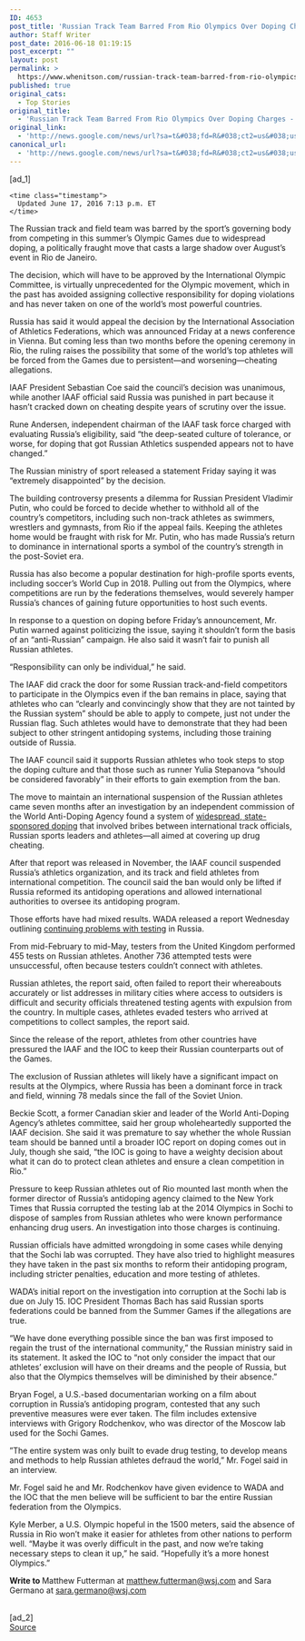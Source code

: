 ```yaml
---
ID: 4653
post_title: 'Russian Track Team Barred From Rio Olympics Over Doping Charges &#8211; Wall Street Journal'
author: Staff Writer
post_date: 2016-06-18 01:19:15
post_excerpt: ""
layout: post
permalink: >
  https://www.whenitson.com/russian-track-team-barred-from-rio-olympics-over-doping-charges-wall-street-journal/
published: true
original_cats:
  - Top Stories
original_title:
  - 'Russian Track Team Barred From Rio Olympics Over Doping Charges - Wall Street Journal'
original_link:
  - 'http://news.google.com/news/url?sa=t&#038;fd=R&#038;ct2=us&#038;usg=AFQjCNHpF4xhubz7Q9HIHSZd943BK2LIyQ&#038;clid=c3a7d30bb8a4878e06b80cf16b898331&#038;cid=52779133749676&#038;ei=p6BkV8iRHMLSwQGy9Z2oDA&#038;url=http://www.wsj.com/articles/russian-track-team-banned-from-rio-olympics-over-doping-charges-1466178833'
canonical_url:
  - 'http://news.google.com/news/url?sa=t&#038;fd=R&#038;ct2=us&#038;usg=AFQjCNHpF4xhubz7Q9HIHSZd943BK2LIyQ&#038;clid=c3a7d30bb8a4878e06b80cf16b898331&#038;cid=52779133749676&#038;ei=p6BkV8iRHMLSwQGy9Z2oDA&#038;url=http://www.wsj.com/articles/russian-track-team-banned-from-rio-olympics-over-doping-charges-1466178833'
---
```

 [ad_1]
<br><div id="wsj-article-wrap" itemprop="articleBody" data-sbid="SB12447301235188354015204582134752912912654" readability="212.0942729201">

  


    


  <div class="clearfix byline-wrap">


    
    
    
    <time class="timestamp">
      Updated June 17, 2016 7:13 p.m. ET
    </time>

    
  </div>

  <!--
      --> <p>The Russian track and field team was barred by the sport’s governing body from competing in this summer’s Olympic Games due to widespread doping, a politically fraught move that casts a large shadow over August’s event in Rio de Janeiro.</p> <p>The decision, which will have to be approved by the International Olympic Committee, is virtually unprecedented for the Olympic movement, which in the past has avoided assigning collective responsibility for doping violations and has never taken on one of the world’s most powerful countries.</p> <p>Russia has said it would appeal the decision by the International Association of Athletics Federations, which was announced Friday at a news conference in Vienna. But coming less than two months before the opening ceremony in Rio, the ruling raises the possibility that some of the world’s top athletes will be forced from the Games due to persistent—and worsening—cheating allegations.</p> <p>IAAF President Sebastian Coe said the council’s decision was unanimous, while another IAAF official said Russia was punished in part because it hasn’t cracked down on cheating despite years of scrutiny over the issue.</p> <p>Rune Andersen, independent chairman of the IAAF task force charged with evaluating Russia’s eligibility, said “the deep-seated culture of tolerance, or worse, for doping that got Russian Athletics suspended appears not to have changed.”</p> <p>The Russian ministry of sport released a statement Friday saying it was “extremely disappointed” by the decision.</p> <p>The building controversy presents a dilemma for Russian President Vladimir Putin, who could be forced to decide whether to withhold all of the country’s competitors, including such non-track athletes as swimmers, wrestlers and gymnasts, from Rio if the appeal fails. Keeping the athletes home would be fraught with risk for Mr. Putin, who has made Russia’s return to dominance in international sports a symbol of the country’s strength in the post-Soviet era.</p> <p>Russia has also become a popular destination for high-profile sports events, including soccer’s World Cup in 2018. Pulling out from the Olympics, where competitions are run by the federations themselves, would severely hamper Russia’s chances of gaining future opportunities to host such events.</p> <p>In response to a question on doping before Friday’s announcement, Mr. Putin warned against politicizing the issue, saying it shouldn’t form the basis of an “anti-Russian” campaign. He also said it wasn’t fair to punish all Russian athletes.</p> <p>“Responsibility can only be individual,” he said.</p> <p>The IAAF did crack the door for some Russian track-and-field competitors to participate in the Olympics even if the ban remains in place, ​saying that athletes who can “clearly and convincingly show that they are not tainted by the Russian system” should be able to apply to compete, just not under the Russian flag. Such athletes would have to demonstrate that they had been subject to other stringent antidoping systems, including those training outside of Russia.</p> <!--
      --> 
<!--
      --> <p>The IAAF council said it supports Russian athletes who took steps to stop the doping culture and that those such as runner Yulia Stepanova “should be considered favorably” in their efforts to gain exemption from the ban.</p> <p>The move to maintain an international suspension of the Russian athletes came seven months after an investigation by an independent commission of the World Anti-Doping Agency found a system of <a href="http://www.wsj.com/articles/anti-doping-commission-finds-russia-engaged-in-state-sponsored-doping-1447082047" class="icon none">widespread, state-sponsored doping</a> that involved bribes between international track officials, Russian sports leaders and athletes—all aimed at covering up drug cheating.</p> <p>After that report was released in November, the IAAF council suspended Russia’s athletics organization, and its track and field athletes from international competition. The council said the ban would only be lifted if Russia reformed its antidoping operations and allowed international authorities to oversee its antidoping program.</p> <p>Those efforts have had mixed results. WADA released a report Wednesday outlining <a href="http://blogs.wsj.com/dailyfix/2016/06/15/wada-russia-continues-to-evade-ped-testing/" class="icon none">continuing problems with testing</a> in Russia.</p> <p>From mid-February to mid-May, testers from the United Kingdom performed 455 tests on Russian athletes. Another 736 attempted tests were unsuccessful, often because testers couldn’t connect with athletes.</p> <p>Russian athletes, the report said, often failed to report their whereabouts accurately or list addresses in military cities where access to outsiders is difficult and security officials threatened testing agents with expulsion from the country. In multiple cases, athletes evaded testers who arrived at competitions to collect samples, the report said.</p> <p>Since the release of the report, athletes from other countries have pressured the IAAF and the IOC to keep their Russian counterparts out of the Games.</p> <p>The exclusion of Russian athletes will likely have a significant impact on results at the Olympics, where Russia has been a dominant force in track and field, winning 78 medals since the fall of the Soviet Union.</p> <p>Beckie Scott, a former Canadian skier and leader of the World Anti-Doping Agency’s athletes committee, said her group wholeheartedly supported the IAAF decision. She said it was premature to say whether the whole Russian team should be banned until a broader IOC report on doping comes out in July, though she said, “the IOC is going to have a weighty decision about what it can do to protect clean athletes and ensure a clean competition in Rio.”</p> <p>Pressure to keep Russian athletes out of Rio mounted last month when the former director of Russia’s antidoping agency claimed to the New York Times that Russia corrupted the testing lab at the 2014 Olympics in Sochi to dispose of samples from Russian athletes who were known performance enhancing drug users. An investigation into those charges is continuing.</p> <p>Russian officials have admitted wrongdoing in some cases while denying that the Sochi lab was corrupted. They have also tried to highlight measures they have taken in the past six months to reform their antidoping program, including stricter penalties, education and more testing of athletes.</p> <p>WADA’s initial report on the investigation into corruption at the Sochi lab is due on July 15. IOC President Thomas Bach has said Russian sports federations could be banned from the Summer Games if the allegations are true.</p> <p>“We have done everything possible since the ban was first imposed to regain the trust of the international community,” the Russian ministry said in its statement. It asked the IOC to “not only consider the impact that our athletes’ exclusion will have on their dreams and the people of Russia, but also that the Olympics themselves will be diminished by their absence.”</p> <p>​Bryan Fogel, a U.S.-based documentarian working on a film about corruption in Russia’s antidoping program, contested that any such preventive measures were ever taken. ​The film includes extensive interviews with Grigory Rodchenkov, who was director of the Moscow lab used for the Sochi Games.</p> <p>​”The entire system was only built to evade drug testing, to develop means and methods to help Russian athletes defraud the world,” Mr. Fogel said in an interview. ​</p> <p>Mr. Fogel said he and Mr. Rodchenkov have given evidence to WADA and the IOC that the men believe will be sufficient to bar the entire Russian federation from the Olympics.</p> <p>Kyle Merber, a U.S. Olympic hopeful in the 1500 meters, said the absence of Russia in Rio won’t make it easier for athletes from other nations to perform well. “Maybe it was overly difficult in the past, and now we’re taking necessary steps to clean it up,” he said. “Hopefully it’s a more honest Olympics.”​</p> <p> <strong>Write to </strong>Matthew Futterman at <a href="mailto:matthew.futterman@wsj.com" target="_blank" class="icon ">matthew.futterman@wsj.com</a> and Sara Germano at <a href="mailto:sara.germano@wsj.com" target="_blank" class="icon ">sara.germano@wsj.com</a> </p>

<!--
  -->
</div>
<br>[ad_2]
<br><a href="http://news.google.com/news/url?sa=t&#038;fd=R&#038;ct2=us&#038;usg=AFQjCNHpF4xhubz7Q9HIHSZd943BK2LIyQ&#038;clid=c3a7d30bb8a4878e06b80cf16b898331&#038;cid=52779133749676&#038;ei=p6BkV8iRHMLSwQGy9Z2oDA&#038;url=http://www.wsj.com/articles/russian-track-team-banned-from-rio-olympics-over-doping-charges-1466178833">Source </a>